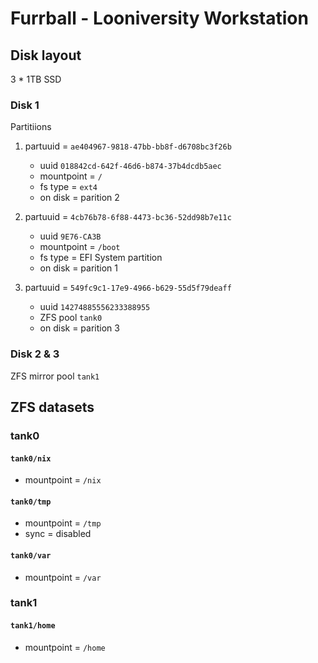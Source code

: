 # Furrball - Looniversity Workstation

## Disk layout

3 * 1TB SSD

### Disk 1

Partitiions

1. partuuid = `ae404967-9818-47bb-bb8f-d6708bc3f26b`
   - uuid `018842cd-642f-46d6-b874-37b4dcdb5aec`
   - mountpoint = `/`
   - fs type = `ext4`
   - on disk = parition 2

1. partuuid = `4cb76b78-6f88-4473-bc36-52dd98b7e11c`
   - uuid `9E76-CA3B`
   - mountpoint = `/boot`
   - fs type = EFI System partition
   - on disk = parition 1

1. partuuid = `549fc9c1-17e9-4966-b629-55d5f79deaff`
   - uuid `14274885556233388955`
   - ZFS pool `tank0`
   - on disk = parition 3

### Disk 2 & 3

ZFS mirror pool `tank1`

## ZFS datasets

### tank0

#### `tank0/nix`

- mountpoint = `/nix`

#### `tank0/tmp`

- mountpoint = `/tmp`
- sync = disabled

#### `tank0/var`

- mountpoint = `/var`

### tank1

#### `tank1/home`

- mountpoint = `/home`
